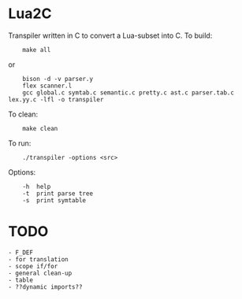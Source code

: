 # Lua2C
Transpiler written in C to convert a Lua-subset into C.
To build:
```shell
    make all
```
or
```shell
    bison -d -v parser.y
    flex scanner.l
    gcc global.c symtab.c semantic.c pretty.c ast.c parser.tab.c lex.yy.c -lfl -o transpiler
```
To clean:
```shell
    make clean
```
To run:
```shell
    ./transpiler -options <src>
```
Options:
```shell
    -h  help
    -t  print parse tree
    -s  print symtable
```
# TODO 
    - F_DEF
    - for translation
    - scope if/for
    - general clean-up
    - table
    - ??dynamic imports??
